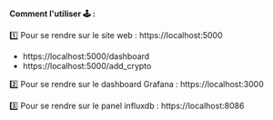 **Comment l'utiliser 🕹 :**

1️⃣ Pour se rendre sur le site web : https://localhost:5000

- https://localhost:5000/dashboard
- https://localhost:5000/add_crypto

2️⃣ Pour se rendre sur le dashboard Grafana : https://localhost:3000

3️⃣ Pour se rendre sur le panel influxdb : https://localhost:8086
